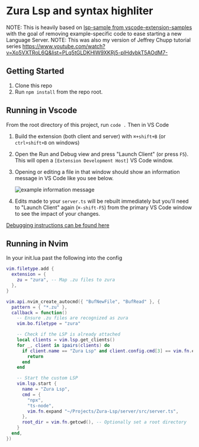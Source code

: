 # Zura Lsp and syntax highliter

NOTE: This is heavily based on [lsp-sample from vscode-extension-samples][sample] with the goal of removing example-specific code to ease starting a new Language Server.
NOTE: This was also my version of Jeffrey Chupp tutorial series https://www.youtube.com/watch?v=Xo5VXTRoL6Q&list=PLq5tGLDKHlW9XKRj5-plHdvbkT5AOdM7-

## Getting Started

1. Clone this repo
2. Run `npm install` from the repo root.

## Running in Vscode
From the root directory of this project, run `code .` Then in VS Code

1. Build the extension (both client and server) with `⌘+shift+B` (or `ctrl+shift+B` on windows)
2. Open the Run and Debug view and press "Launch Client" (or press `F5`). This will open a `[Extension Development Host]` VS Code window.
3. Opening or editing a file in that window should show an information message in VS Code like you see below.

   ![example information message](https://semanticart.com/misc-images/minimum-viable-vscode-language-server-extension-info-message.png)

4. Edits made to your `server.ts` will be rebuilt immediately but you'll need to "Launch Client" again (`⌘-shift-F5`) from the primary VS Code window to see the impact of your changes.

[Debugging instructions can be found here][debug]



[debug]: https://code.visualstudio.com/api/language-extensions/language-server-extension-guide#debugging-both-client-and-server
[sample]: https://github.com/microsoft/vscode-extension-samples/tree/main/lsp-sample
[publish]: https://code.visualstudio.com/api/working-with-extensions/publishing-extension
[vsix]: https://code.visualstudio.com/api/working-with-extensions/publishing-extension#packaging-extensions

## Running in Nvim
In your init.lua past the following into the config
```lua
vim.filetype.add {
  extension = {
    zu = "zura", -- Map .zu files to zura
  },
}

vim.api.nvim_create_autocmd({ "BufNewFile", "BufRead" }, {
  pattern = { "*.zu" },
  callback = function()
    -- Ensure .zu files are recognized as zura
    vim.bo.filetype = "zura"

    -- Check if the LSP is already attached
    local clients = vim.lsp.get_clients()
    for _, client in ipairs(clients) do
      if client.name == "Zura Lsp" and client.config.cmd[3] == vim.fn.expand "~/Projects/Zura-Lsp/server/src/server.ts" then
        return
      end
    end

    -- Start the custom LSP
    vim.lsp.start {
      name = "Zura Lsp",
      cmd = {
        "npx",
        "ts-node",
        vim.fn.expand "~/Projects/Zura-Lsp/server/src/server.ts",
      },
      root_dir = vim.fn.getcwd(), -- Optionally set a root directory
    }
  end,
})

```
